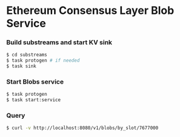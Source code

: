 # Ethereum Consensus Layer Blob Service

### Build substreams and start KV sink
```bash
$ cd substreams
$ task protogen # if needed
$ task sink
```

### Start Blobs service
```bash
$ task protogen
$ task start:service
```

### Query
```bash
$ curl -v http://localhost:8080/v1/blobs/by_slot/7677000
```